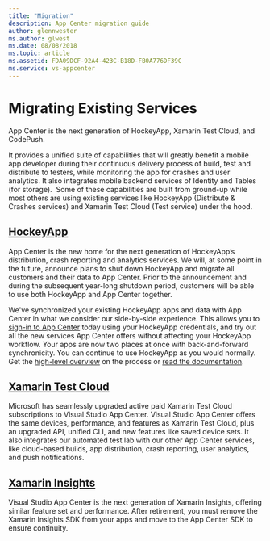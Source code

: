 ```yaml
---
title: "Migration"
description: App Center migration guide
author: glennwester
ms.author: glwest
ms.date: 08/08/2018
ms.topic: article
ms.assetid: FDA09DCF-92A4-423C-B18D-FB0A776DF39C
ms.service: vs-appcenter
---
```


# Migrating Existing Services

App Center is the next generation of HockeyApp, Xamarin Test Cloud, and CodePush.

It provides a unified suite of capabilities that will greatly benefit a mobile app developer during their continuous delivery process of build, test and distribute to testers, while monitoring the app for crashes and user analytics. It also integrates mobile backend services of Identity and Tables (for storage).  Some of these capabilities are built from ground-up while most others are using existing services like HockeyApp (Distribute & Crashes services) and Xamarin Test Cloud (Test service) under the hood.

## [HockeyApp](~/migration/hockeyapp/index.md)

App Center is the new home for the next generation of HockeyApp’s distribution, crash reporting and analytics services. We will, at some point in the future, announce plans to shut down HockeyApp and migrate all customers and their data to App Center. Prior to the announcement and during the subsequent year-long shutdown period, customers will be able to use both HockeyApp and App Center together. 

We've synchronized your existing HockeyApp apps and data with App Center in what we consider our side-by-side experience. This allows you to [sign-in to App Center](https://appcenter.ms/login?utm_medium=referral_link&utm_source=Hockey%20App) today using your HockeyApp credentials, and try out all the new services App Center offers without affecting your HockeyApp workflow. Your apps are now two places at once with back-and-forward synchronicity. You can continue to use HockeyApp as you would normally.  Get the [high-level overview](https://www.hockeyapp.net/appcenter/about/) on the process or [read the documentation](~/migration/hockeyapp/index.md). 

<!-- ## [Microsoft CodePush](~/migration/codepush/index.md) Ian Geoghegan placeholder -->

## [Xamarin Test Cloud](~/migration/test-cloud/index.md)

Microsoft has seamlessly upgraded active paid Xamarin Test Cloud subscriptions to Visual Studio App Center. Visual Studio App Center offers the same devices, performance, and features as Xamarin Test Cloud, plus an upgraded API, unified CLI, and new features like saved device sets. It also integrates our automated test lab with our other App Center services, like cloud-based builds, app distribution, crash reporting, user analytics, and push notifications.

## [Xamarin Insights](~/migration/xamarin-insights/index.md)

Visual Studio App Center is the next generation of Xamarin Insights, offering similar feature set and performance. After retirement, you must remove the Xamarin Insights SDK from your apps and move to the App Center SDK to ensure continuity.
